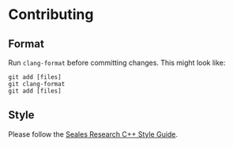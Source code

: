 # Contributing

## Format

Run ```clang-format``` before committing changes. This might look like:

```
git add [files]
git clang-format
git add [files]
```

## Style

Please follow the [Seales Research C++ Style Guide](https://code.cs.uky.edu/seales-research/style-guides/blob/master/C++%20Style%20Guide.md). 